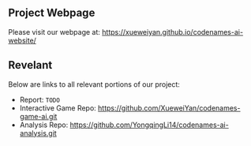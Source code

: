 ## Project Webpage 
Please visit our webpage at: https://xueweiyan.github.io/codenames-ai-website/

## Revelant 
Below are links to all relevant portions of our project:
* Report: `TODO`
* Interactive Game Repo: https://github.com/XueweiYan/codenames-game-ai.git
* Analysis Repo: https://github.com/YongqingLi14/codenames-ai-analysis.git

